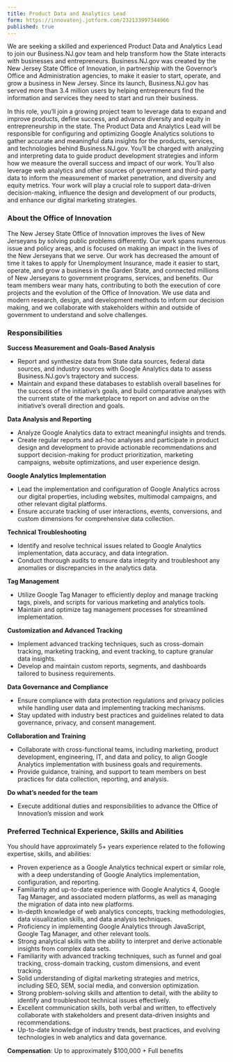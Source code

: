 ```yaml
---
title: Product Data and Analytics Lead
form: https://innovatenj.jotform.com/232133997344966 
published: true
---
```


We are seeking a skilled and experienced Product Data and Analytics Lead to join our Business.NJ.gov team and help transform how the State interacts with businesses and entrepreneurs. Business.NJ.gov was created by the New Jersey State Office of Innovation, in partnership with the Governor’s Office and Administration agencies, to make it easier to start, operate, and grow a business in New Jersey. Since its launch, Business.NJ.gov has served more than 3.4 million users by helping entrepreneurs find the information and services they need to start and run their business. 

In this role, you’ll join a growing project team to leverage data to expand and improve products, define success, and advance diversity and equity in entrepreneurship in the state. The Product Data and Analytics Lead will be responsible for configuring and optimizing Google Analytics solutions to gather accurate and meaningful data insights for the products, services, and technologies behind Business.NJ.gov. You’ll be charged with analyzing and interpreting data to guide product development strategies and inform how we measure the overall success and impact of our work. You’ll also leverage web analytics and other sources of government and third-party data to inform the measurement of market penetration, and diversity and equity metrics. Your work will play a crucial role to support data-driven decision-making, influence the design and development of our products, and enhance our digital marketing strategies.

### About the Office of Innovation

The New Jersey State Office of Innovation improves the lives of New Jerseyans by solving public problems differently. Our work spans numerous issue and policy areas, and is focused on making an impact in the lives of the New Jerseyans that we serve. Our work has decreased the amount of time it takes to apply for Unemployment Insurance, made it easier to start, operate, and grow a business in the Garden State, and connected millions of New Jerseyans to government programs, services, and benefits. Our team members wear many hats, contributing to both the execution of core projects and the evolution of the Office of Innovation. We use data and modern research, design, and development methods to inform our decision making, and we collaborate with stakeholders within and outside of government to understand and solve challenges.

### Responsibilities

**Success Measurement and Goals-Based Analysis**
- Report and synthesize data from State data sources, federal data sources, and industry sources with Google Analytics data to assess Business.NJ.gov’s trajectory and success. 
- Maintain and expand these databases to establish overall baselines for the success of the initiative’s goals, and build comparative analyses with the current state of the marketplace to report on and advise on the initiative’s overall direction and goals.

**Data Analysis and Reporting**
- Analyze Google Analytics data to extract meaningful insights and trends. 
- Create regular reports and ad-hoc analyses and participate in product design and development to provide actionable recommendations and support decision-making for product prioritization, marketing campaigns, website optimizations, and user experience design.

**Google Analytics Implementation** 
- Lead the implementation and configuration of Google Analytics across our digital properties, including websites, multimodal campaigns, and other relevant digital platforms. 
- Ensure accurate tracking of user interactions, events, conversions, and custom dimensions for comprehensive data collection.

**Technical Troubleshooting**
- Identify and resolve technical issues related to Google Analytics implementation, data accuracy, and data integration. 
- Conduct thorough audits to ensure data integrity and troubleshoot any anomalies or discrepancies in the analytics data.

**Tag Management**
- Utilize Google Tag Manager to efficiently deploy and manage tracking tags, pixels, and scripts for various marketing and analytics tools. 
- Maintain and optimize tag management processes for streamlined implementation.

**Customization and Advanced Tracking**
- Implement advanced tracking techniques, such as cross-domain tracking, marketing tracking, and event tracking, to capture granular data insights. 
- Develop and maintain custom reports, segments, and dashboards tailored to business requirements.

**Data Governance and Compliance**
- Ensure compliance with data protection regulations and privacy policies while handling user data and implementing tracking mechanisms. 
- Stay updated with industry best practices and guidelines related to data governance, privacy, and consent management.

**Collaboration and Training**
- Collaborate with cross-functional teams, including marketing, product development, engineering, IT, and data and policy, to align Google Analytics implementation with business goals and requirements.
- Provide guidance, training, and support to team members on best practices for data collection, reporting, and analysis.

**Do what’s needed for the team**
- Execute additional duties and responsibilities to advance the Office of Innovation’s mission and work


### Preferred Technical Experience, Skills and Abilities

You should have approximately 5+ years experience related to the following expertise, skills, and abilities:

- Proven experience as a Google Analytics technical expert or similar role, with a deep understanding of Google Analytics implementation, configuration, and reporting.
- Familiarity and up-to-date experience with Google Analytics 4, Google Tag Manager, and associated modern platforms, as well as managing the migration of data into new platforms.
- In-depth knowledge of web analytics concepts, tracking methodologies, data visualization skills, and data analysis techniques.
- Proficiency in implementing Google Analytics through JavaScript, Google Tag Manager, and other relevant tools.
- Strong analytical skills with the ability to interpret and derive actionable insights from complex data sets.
- Familiarity with advanced tracking techniques, such as funnel and goal tracking, cross-domain tracking, custom dimensions, and event tracking.
- Solid understanding of digital marketing strategies and metrics, including SEO, SEM, social media, and conversion optimization.
- Strong problem-solving skills and attention to detail, with the ability to identify and troubleshoot technical issues effectively.
- Excellent communication skills, both verbal and written, to effectively collaborate with stakeholders and present data-driven insights and recommendations.
- Up-to-date knowledge of industry trends, best practices, and evolving technologies in web analytics and data governance.

**Compensation**: Up to approximately $100,000 + Full benefits